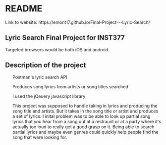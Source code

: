 <h1>README</h1>
<p>Link to website: https://emont17.github.io/Final-Project---Lyric-Search/</p>
<h2>Lyric Search Final Project for INST377</h2>
<p>Targeted browsers would be both iOS and android.</p>
<p><h2>Description of the project</h2></p>
<p><ol>Postman's lyric search API</p>
<p>Produces song lyrics from artists or song titles searched</p>
<p>I used the jQeuery javascript library</p>
<p>This project was supposed to handle taking in lyrics and producing the song title and artists. But it takes in the song title or artist and produces a set of lyrics. I inital problem was to be able to look up partial song lyrics that you hear from a song out at a restraunt or at a party where it's actually too loud to really get a good grasp on it. Being able to search partial lyrics and maybe even genres could quickly help people find the song that were looking for. </p></ol>

